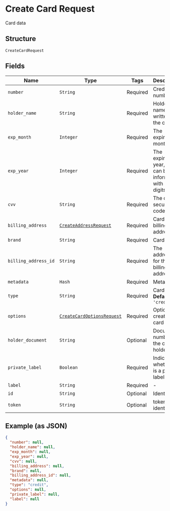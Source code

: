 
# Create Card Request

Card data

## Structure

`CreateCardRequest`

## Fields

| Name | Type | Tags | Description |
|  --- | --- | --- | --- |
| `number` | `String` | Required | Credit card number |
| `holder_name` | `String` | Required | Holder name, as written on the card |
| `exp_month` | `Integer` | Required | The expiration month |
| `exp_year` | `Integer` | Required | The expiration year, that can be informed with 2 or 4 digits |
| `cvv` | `String` | Required | The card's security code |
| `billing_address` | [`CreateAddressRequest`](/doc/models/create-address-request.md) | Required | Card's billing address |
| `brand` | `String` | Required | Card brand |
| `billing_address_id` | `String` | Required | The address id for the billing address |
| `metadata` | `Hash` | Required | Metadata |
| `type` | `String` | Required | Card type<br>**Default**: `'credit'` |
| `options` | [`CreateCardOptionsRequest`](/doc/models/create-card-options-request.md) | Required | Options for creating the card |
| `holder_document` | `String` | Optional | Document number for the card's holder |
| `private_label` | `Boolean` | Required | Indicates whether it is a private label card |
| `label` | `String` | Required | - |
| `id` | `String` | Optional | Identifier |
| `token` | `String` | Optional | token identifier |

## Example (as JSON)

```json
{
  "number": null,
  "holder_name": null,
  "exp_month": null,
  "exp_year": null,
  "cvv": null,
  "billing_address": null,
  "brand": null,
  "billing_address_id": null,
  "metadata": null,
  "type": "credit",
  "options": null,
  "private_label": null,
  "label": null
}
```

